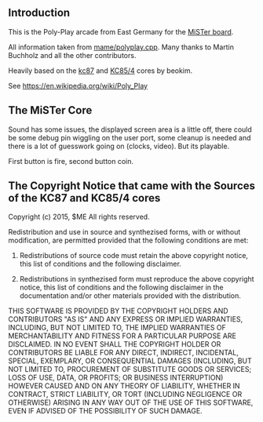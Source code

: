 ## Introduction

This is the Poly-Play arcade from East Germany for the [MiSTer board](https://github.com/MiSTer-devel).

All information taken from [mame/polyplay.cpp](https://github.com/mamedev/mame/blob/master/src/mame/drivers/polyplay.cpp). Many thanks to Martin Buchholz and all the other contributors.

Heavily based on the [kc87](https://github.com/beokim/kc87fpga) and [KC85/4](https://github.com/beokim/kc854fpga) cores by beokim.

See https://en.wikipedia.org/wiki/Poly_Play

## The MiSTer Core

Sound has some issues, the displayed screen area is a little off, there could be some debug pin wiggling on the user port, some cleanup is needed and there is a lot of guesswork going on (clocks, video). But its playable.

First button is fire, second button coin.

## The Copyright Notice that came with the Sources of the KC87 and KC85/4 cores

Copyright (c) 2015, $ME
All rights reserved.

Redistribution and use in source and synthezised forms, with or without modification, are permitted 
provided that the following conditions are met:

1. Redistributions of source code must retain the above copyright notice, this list of conditions 
   and the following disclaimer.

2. Redistributions in synthezised form must reproduce the above copyright notice, this list of conditions
   and the following disclaimer in the documentation and/or other materials provided with the distribution.

THIS SOFTWARE IS PROVIDED BY THE COPYRIGHT HOLDERS AND CONTRIBUTORS "AS IS" AND ANY EXPRESS OR IMPLIED 
WARRANTIES, INCLUDING, BUT NOT LIMITED TO, THE IMPLIED WARRANTIES OF MERCHANTABILITY AND FITNESS FOR A 
PARTICULAR PURPOSE ARE DISCLAIMED. IN NO EVENT SHALL THE COPYRIGHT HOLDER OR CONTRIBUTORS BE LIABLE FOR 
ANY DIRECT, INDIRECT, INCIDENTAL, SPECIAL, EXEMPLARY, OR CONSEQUENTIAL DAMAGES (INCLUDING, BUT NOT LIMITED 
TO, PROCUREMENT OF SUBSTITUTE GOODS OR SERVICES; LOSS OF USE, DATA, OR PROFITS; OR BUSINESS INTERRUPTION) 
HOWEVER CAUSED AND ON ANY THEORY OF LIABILITY, WHETHER IN CONTRACT, STRICT LIABILITY, OR TORT (INCLUDING 
NEGLIGENCE OR OTHERWISE) ARISING IN ANY WAY OUT OF THE USE OF THIS SOFTWARE, EVEN IF ADVISED OF THE 
POSSIBILITY OF SUCH DAMAGE.
